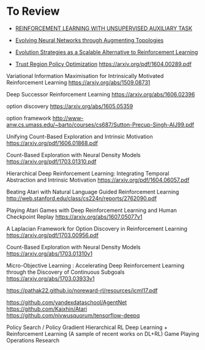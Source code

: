 # To Review
* [REINFORCEMENT LEARNING WITH UNSUPERVISED AUXILIARY TASK](https://arxiv.org/pdf/1611.05397.pdf)

* [Evolving Neural Networks through Augmenting Topologies](http://nn.cs.utexas.edu/downloads/papers/stanley.ec02.pdf)

* [Evolution Strategies as a
Scalable Alternative to Reinforcement Learning](https://blog.openai.com/evolution-strategies/)

* [Trust Region Policy Optimization](https://arxiv.org/abs/1502.05477/)
https://arxiv.org/pdf/1604.00289.pdf

Variational Information Maximisation for Intrinsically Motivated Reinforcement Learning
https://arxiv.org/abs/1509.08731

Deep Successor Reinforcement Learning
https://arxiv.org/abs/1606.02396

option discovery
https://arxiv.org/abs/1605.05359

option framework
http://www-anw.cs.umass.edu/~barto/courses/cs687/Sutton-Precup-Singh-AIJ99.pdf

Unifying Count-Based Exploration and Intrinsic Motivation
https://arxiv.org/pdf/1606.01868.pdf

Count-Based Exploration with Neural Density Models
https://arxiv.org/pdf/1703.01310.pdf

Hierarchical Deep Reinforcement Learning:
Integrating Temporal Abstraction and
Intrinsic Motivation
https://arxiv.org/pdf/1604.06057.pdf

Beating Atari with Natural Language
Guided Reinforcement Learning
http://web.stanford.edu/class/cs224n/reports/2762090.pdf

Playing Atari Games with Deep Reinforcement Learning and Human Checkpoint Replay
https://arxiv.org/abs/1607.05077v1

A Laplacian Framework for Option Discovery in Reinforcement Learning
https://arxiv.org/pdf/1703.00956.pdf

Count-Based Exploration with Neural Density Models
https://arxiv.org/abs/1703.01310v1

Micro-Objective Learning : Accelerating Deep Reinforcement Learning through the Discovery of Continuous Subgoals
https://arxiv.org/abs/1703.03933v1

https://pathak22.github.io/noreward-rl/resources/icml17.pdf

https://github.com/yandexdataschool/AgentNet
https://github.com/Kaixhin/Atari
https://github.com/nivwusquorum/tensorflow-deepq

Policy Search / Policy Gradient
Hierarchical RL
Deep Learning + Reinforcement Learning (A sample of recent works on DL+RL)
Game Playing
Operations Research



